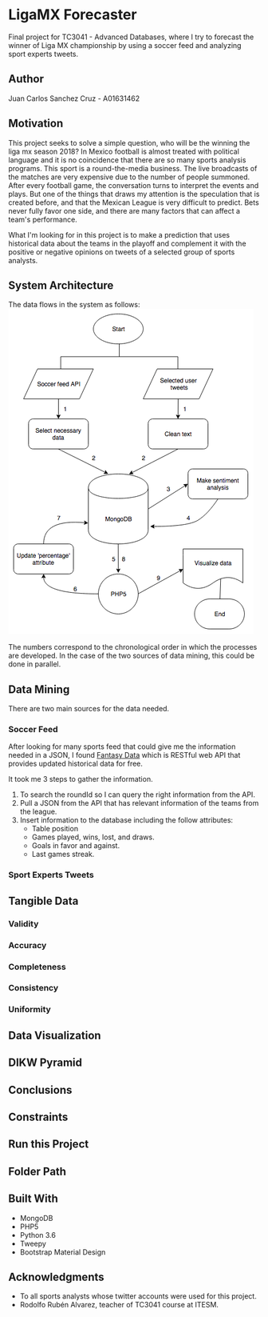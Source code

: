# LigaMX Forecaster
Final project for TC3041 - Advanced Databases, where I try to forecast the winner of Liga MX championship by using a soccer feed and analyzing sport experts tweets.

## Author
Juan Carlos Sanchez Cruz - A01631462

## Motivation
This project seeks to solve a simple question, who will be the winning the liga mx season 2018? In Mexico football is almost treated with political language and it is no coincidence that there are so many sports analysis programs. This sport is a round-the-media business. The live broadcasts of the matches are very expensive due to the number of people summoned. After every football game, the conversation turns to interpret the events and plays. But one of the things that draws my attention is the speculation that is created before, and that the Mexican League is very difficult to predict. Bets never fully favor one side, and there are many factors that can affect a team's performance.

What I'm looking for in this project is to make a prediction that uses historical data about the teams in the playoff and complement it with the positive or negative opinions on tweets of a selected group of sports analysts.

## System Architecture
The data flows in the system as follows:
![data-flowchart](img/data-flow.png)

The numbers correspond to the chronological order in which the processes are developed. In the case of the two sources of data mining, this could be done in parallel.

## Data Mining
There are two main sources for the data needed.

### Soccer Feed
After looking for many sports feed that could give me the information needed in a JSON, I found [Fantasy Data](https://developer.fantasydata.com/) which is RESTful web API that provides updated historical data for free.

It took me 3 steps to gather the information.
1. To search the roundId so I can query the right information from the API.
2. Pull a JSON from the API that has relevant information of the teams from the league.
3. Insert information to the database including the follow attributes:  
    - Table position
    - Games played, wins, lost, and draws.
    - Goals in favor and against.
    - Last games streak.

### Sport Experts Tweets

## Tangible Data
### Validity
### Accuracy
### Completeness
### Consistency
### Uniformity

## Data Visualization

## DIKW Pyramid

## Conclusions

## Constraints

## Run this Project

## Folder Path

## Built With
- MongoDB
- PHP5
- Python 3.6
- Tweepy
- Bootstrap Material Design

## Acknowledgments
- To all sports analysts whose twitter accounts were used for this project.
- Rodolfo Rubén Alvarez, teacher of TC3041 course at ITESM.
